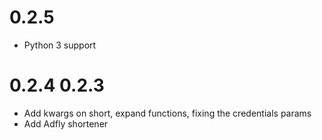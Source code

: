 0.2.5
=====
* Python 3 support

0.2.4
0.2.3
=====

* Add kwargs on short, expand functions, fixing the credentials params
* Add Adfly shortener
